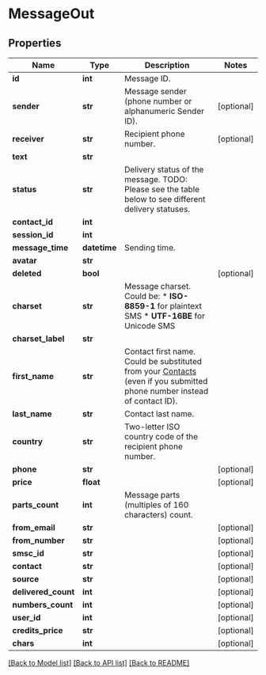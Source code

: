 # MessageOut

## Properties
Name | Type | Description | Notes
------------ | ------------- | ------------- | -------------
**id** | **int** | Message ID. | 
**sender** | **str** | Message sender (phone number or alphanumeric Sender ID). | [optional] 
**receiver** | **str** | Recipient phone number. | [optional] 
**text** | **str** |  | 
**status** | **str** | Delivery status of the message. TODO: Please see the table below to see different delivery statuses.  | 
**contact_id** | **int** |  | 
**session_id** | **int** |  | 
**message_time** | **datetime** | Sending time. | 
**avatar** | **str** |  | 
**deleted** | **bool** |  | [optional] 
**charset** | **str** | Message charset. Could be: *   **ISO-8859-1** for plaintext SMS *   **UTF-16BE** for Unicode SMS  | 
**charset_label** | **str** |  | 
**first_name** | **str** | Contact first name. Could be substituted from your [Contacts](http://docs.textmagictesting.com/#tag/Contacts) (even if you submitted phone number instead of contact ID).  | 
**last_name** | **str** | Contact last name. | 
**country** | **str** | Two-letter ISO country code of the recipient phone number.  | 
**phone** | **str** |  | [optional] 
**price** | **float** |  | [optional] 
**parts_count** | **int** | Message parts (multiples of 160 characters) count. | 
**from_email** | **str** |  | [optional] 
**from_number** | **str** |  | [optional] 
**smsc_id** | **str** |  | [optional] 
**contact** | **str** |  | [optional] 
**source** | **str** |  | [optional] 
**delivered_count** | **int** |  | [optional] 
**numbers_count** | **int** |  | [optional] 
**user_id** | **int** |  | [optional] 
**credits_price** | **str** |  | [optional] 
**chars** | **int** |  | [optional] 

[[Back to Model list]](../README.md#documentation-for-models) [[Back to API list]](../README.md#documentation-for-api-endpoints) [[Back to README]](../README.md)


